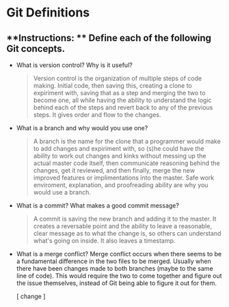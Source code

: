 # Git Definitions

**Instructions: ** Define each of the following Git concepts.
--
* What is version control?  Why is it useful?
	> Version control is the organization of multiple steps of code making. Initial code, then saving this, creating a clone to expiriment with, saving that as a step and merging the two to become one, all while having the ability to understand the logic behind each of the steps and revert back to any of the previous steps. It gives order and flow to the changes.

* What is a branch and why would you use one?
	> A branch is the name for the clone that a programmer would make to add changes and expiriment with, so (s)he could have the ability to work out changes and kinks without messing up the actual master code itself, then communicate reasoning behind the changes, get it reviewed, and then finally, merge the new improved features or implimentations into the master. Safe work enviroment, explanation, and proofreading ability are why you would use a branch.

* What is a commit? What makes a good commit message?
	> A commit is saving the new branch and adding it to the master. It creates a reversable point and the ability to leave a reasonable, clear message as to what the change is, so others can understand what's going on inside. It also leaves a timestamp.

* What is a merge conflict?
	Merge conflict occurs when there seems to be a fundamental difference in the two files to be merged. Usually when there have been changes made to both branches (maybe to the same line of code). This would require the two to come together and figure out the issue themselves, instead of Git being able to figure it out for them.
	
	[ change ]
